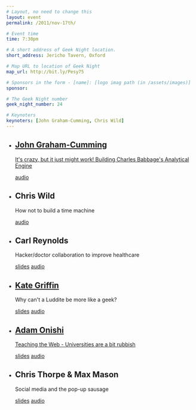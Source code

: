 ```yaml
---
# Layout, no need to change this
layout: event
permalink: /2011/nov-17th/

# Event time
time: 7:30pm

# A short address of Geek Night location. 
short_address: Jericho Tavern, Oxford

# Map URL to location of Geek Night
map_url: http://bit.ly/Pesy75

# Sponsors in the form - [name]: [logo imag path (in /assets/images)]
sponsor: 

# The Geek Night number
geek_night_number: 24

# Keynoters
keynoters: [John Graham-Cumming, Chris Wild]
---
```

<ul class="keynotes">
<li><h2><a href="http://www.jgc.org/">John Graham-Cumming</a></h2><p><a href="http://plan28.org/">It's crazy, but it just might work! Building Charles Babbage's Analytical Engine</a></p> <div class="downloads"><a href="http://media.ogn.s3.amazonaws.com/24-keynote-JohnGrahamCumming.mp3">audio</a></div></li>
<li><h2>Chris Wild</h2><p>How not to build a time machine</p><div class="downloads"><a href="http://media.ogn.s3.amazonaws.com/24-keynote-ChrisWild.mp3">audio</a></div></li>
</ul>

<ul>
  <li><h2>Carl Reynolds</h2><p>Hacker/doctor collaboration to improve healthcare</p> <div class="downloads"><a href="http://media.ogn.s3.amazonaws.com/microslot-CarlReynolds.pps">slides</a> <a href="http://media.ogn.s3.amazonaws.com/24-microslot-CarlReynolds.mp3">audio</a></div></li>
  <li><h2><a href="http://www.kategriffin.info" >Kate Griffin</a></h2><p>Why can't a Luddite be more like a geek?</p>  <div class="downloads"><a href="http://media.ogn.s3.amazonaws.com/microslot-KateGriffin.odp">slides</a> <a href="http://media.ogn.s3.amazonaws.com/24-microslot-KateGriffin.mp3">audio</a></div></li>
  <li><h2><a href="http://onishiweb.co.uk" >Adam Onishi</a></h2><p><a href="http://www.onishiweb.co.uk/2011/02/education-in-the-web-industry/" >Teaching the Web - Universities are a bit rubbish</a></p> <div class="downloads"><a href="http://media.ogn.s3.amazonaws.com/microslot-AdamOnishi.pdf">slides</a> <a href="http://media.ogn.s3.amazonaws.com/24-microslot-AdamOnishi.mp3">audio</a></div></li>
  <li><h2>Chris Thorpe &amp; Max Mason </h2><p>Social media and the pop-up sausage</p> <div class="downloads"><a href="http://media.ogn.s3.amazonaws.com/microslot-ChrisThorpe.key">slides</a> <a href="http://media.ogn.s3.amazonaws.com/24-microslot-ChrisThorpeAndMaxMason.mp3">audio</a></div></li>
</ul>
